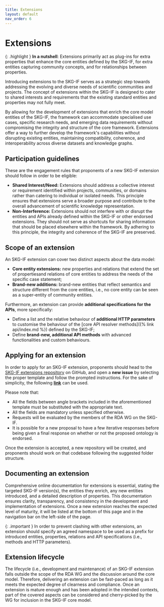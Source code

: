 ```yaml
---
title: Extensions
layout: default
nav_order: 6
---
```


# Extensions

{: .highlight }
**In a nutshell**: Extensions primarily act as plug-ins for extra properties that enhance the core entities defined by the SKG-IF, for extra entities capturing community concepts, and for relationships between properties.

Introducing extensions to the SKG-IF serves as a strategic step towards addressing the evolving and diverse needs of scientific communities and projects.
The concept of extensions within the SKG-IF is designed to cater to shared interests and requirements that the existing standard entities and properties may not fully meet.

By allowing for the development of extensions that enrich the core model entities of the SKG-IF, the framework can accommodate specialised use cases, specific research needs, and emerging data requirements without compromising the integrity and structure of the core framework. 
Extensions offer a way to further develop the framework's capabilities without disrupting existing entities, maintaining compatibility, coherence, and interoperability across diverse datasets and knowledge graphs.


## Participation guidelines
These are the engagement rules that proponents of a new SKG-IF extension should follow in order to be eligible:
- **Shared Interest/Need:** Extensions should address a collective interest or requirement identified within projects, communities, or domains rather than catering to individual or isolated needs. This principle ensures that extensions serve a broader purpose and contribute to the overall advancement of scientific knowledge representation.
- **Non-Interference:** Extensions should not interfere with or disrupt the entities and APIs already defined within the SKG-IF or other endorsed extensions. They should not serve as shortcuts for sharing information that should be placed elsewhere within the framework. By adhering to this principle, the integrity and coherence of the SKG-IF are preserved.


## Scope of an extension
An SKG-IF extension can cover two distinct aspects about the data model:
- **Core entity extensions:** new properties and relations that extend the set of propertiesand relations of core entities to address the needs of the specific case statement;
- **Brand-new additions:** brand-new entities that reflect semantics and structure different from the core entities, i.e., no core entity can be seen as a super-entity of community entities.

Furthermore, an extension can provide **additional specifications for the APIs**, more specifically:
- Define a list and the relative behaviour of **additional HTTP parameters** to customise the behaviour of the [core API resolver methods]({% link api/index.md %}) defined by the SKG-IF;
- Define **brand-new, additional API methods** with advanced functionalities and custom behaviours.


## Applying for an extension
In order to apply for an SKG-IF extension, proponents should head to the [SKG-IF extensions repository](https://github.com/skg-if/extensions) on GitHub, and open a **new issue** by selecting the proper template and follow the prompted instructions.
For the sake of simplicity, the following [**link**](https://github.com/skg-if/extensions/issues/new?assignees=&labels=new+extension&projects=&template=new-skg-if-extension.md&title=) can be used.

Please note that:
- All the fields between angle brackets included in the aforementioned template must be substituted with the appropriate text. 
- All the fields are mandatory unless specified otherwise.
- Requests will be evaluated by the members of the RDA WG on the SKG-IF. 
- It is possible for a new proposal to have a few iterative responses before being given a final response on whether or not the proposed ontology is endorsed. 

Once the extension is accepted, a new repository will be created, and proponents should work on that codebase following the suggested folder structure.


## Documenting an extension
Comprehensive online documentation for extensions is essential, stating the targeted SKG-IF version(s), the entities they enrich, any new entities introduced, and a detailed description of properties.
This documentation ensures clarity, transparency, and consistency in the development and implementation of extensions.
Once a new extension reaches the expected level of maturity, it will be listed at the bottom of this page and in the navigation bar on the left-side of the page.

{: .important }
In order to prevent clashing with other extensions, an extension should specify an agreed namespace to be used as a prefix for introduced entities, properties, relations and API specifications (i.e., methods and HTTP parameters).


## Extension lifecycle
The lifecycle (i.e., development and maintenance) of an SKG-IF extension falls outside the scope of the RDA WG and the discussion around the core model. 
Therefore, delivering an extension can be fast-paced as long as it meets the expected degree of clearness and compliance. 
Once an extension is mature enough and has been adopted in the intended contexts, part of the covered aspects can be considered and cherry-picked by the WG for inclusion in the SKG-IF core model.
